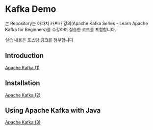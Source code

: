 # Kafka Demo

본 Repository는 아파치 카프카 강의(Apache Kafka Series - Learn Apache Kafka for Beginners)를 수강하며 실습한 코드를 포함합니다.

실습 내용은 포스팅 링크를 첨부합니다

## Introduction
[Apache Kafka (1)](https://diggingcode.tistory.com/47)

## Installation
[Apache Kafka (2)](https://diggingcode.tistory.com/48)

## Using Apache Kafka with Java
[Apache Kafka (3)](https://diggingcode.tistory.com/49)